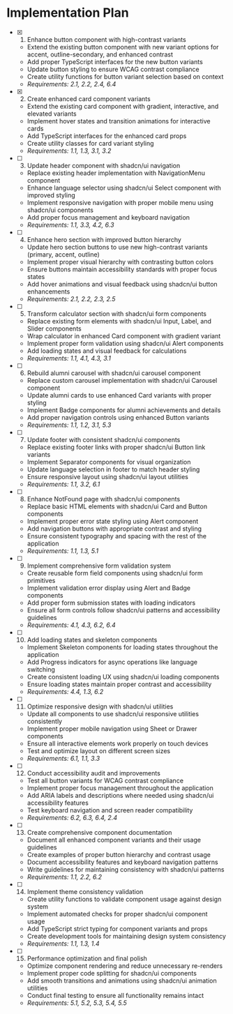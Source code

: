 # Implementation Plan

- [x] 1. Enhance button component with high-contrast variants




  - Extend the existing button component with new variant options for accent, outline-secondary, and enhanced contrast
  - Add proper TypeScript interfaces for the new button variants
  - Update button styling to ensure WCAG contrast compliance
  - Create utility functions for button variant selection based on context
  - _Requirements: 2.1, 2.2, 2.4, 6.4_

- [x] 2. Create enhanced card component variants



  - Extend the existing card component with gradient, interactive, and elevated variants
  - Implement hover states and transition animations for interactive cards
  - Add TypeScript interfaces for the enhanced card props
  - Create utility classes for card variant styling
  - _Requirements: 1.1, 1.3, 3.1, 3.2_

- [ ] 3. Update header component with shadcn/ui navigation
  - Replace existing header implementation with NavigationMenu component
  - Enhance language selector using shadcn/ui Select component with improved styling
  - Implement responsive navigation with proper mobile menu using shadcn/ui components
  - Add proper focus management and keyboard navigation
  - _Requirements: 1.1, 3.3, 4.2, 6.3_

- [ ] 4. Enhance hero section with improved button hierarchy
  - Update hero section buttons to use new high-contrast variants (primary, accent, outline)
  - Implement proper visual hierarchy with contrasting button colors
  - Ensure buttons maintain accessibility standards with proper focus states
  - Add hover animations and visual feedback using shadcn/ui button enhancements
  - _Requirements: 2.1, 2.2, 2.3, 2.5_

- [ ] 5. Transform calculator section with shadcn/ui form components
  - Replace existing form elements with shadcn/ui Input, Label, and Slider components
  - Wrap calculator in enhanced Card component with gradient variant
  - Implement proper form validation using shadcn/ui Alert components
  - Add loading states and visual feedback for calculations
  - _Requirements: 1.1, 4.1, 4.3, 3.1_

- [ ] 6. Rebuild alumni carousel with shadcn/ui carousel component
  - Replace custom carousel implementation with shadcn/ui Carousel component
  - Update alumni cards to use enhanced Card variants with proper styling
  - Implement Badge components for alumni achievements and details
  - Add proper navigation controls using enhanced Button variants
  - _Requirements: 1.1, 1.2, 3.1, 5.3_

- [ ] 7. Update footer with consistent shadcn/ui components
  - Replace existing footer links with proper shadcn/ui Button link variants
  - Implement Separator components for visual organization
  - Update language selection in footer to match header styling
  - Ensure responsive layout using shadcn/ui layout utilities
  - _Requirements: 1.1, 3.2, 6.1_

- [ ] 8. Enhance NotFound page with shadcn/ui components
  - Replace basic HTML elements with shadcn/ui Card and Button components
  - Implement proper error state styling using Alert component
  - Add navigation buttons with appropriate contrast and styling
  - Ensure consistent typography and spacing with the rest of the application
  - _Requirements: 1.1, 1.3, 5.1_

- [ ] 9. Implement comprehensive form validation system
  - Create reusable form field components using shadcn/ui form primitives
  - Implement validation error display using Alert and Badge components
  - Add proper form submission states with loading indicators
  - Ensure all form controls follow shadcn/ui patterns and accessibility guidelines
  - _Requirements: 4.1, 4.3, 6.2, 6.4_

- [ ] 10. Add loading states and skeleton components
  - Implement Skeleton components for loading states throughout the application
  - Add Progress indicators for async operations like language switching
  - Create consistent loading UX using shadcn/ui loading components
  - Ensure loading states maintain proper contrast and accessibility
  - _Requirements: 4.4, 1.3, 6.2_

- [ ] 11. Optimize responsive design with shadcn/ui utilities
  - Update all components to use shadcn/ui responsive utilities consistently
  - Implement proper mobile navigation using Sheet or Drawer components
  - Ensure all interactive elements work properly on touch devices
  - Test and optimize layout on different screen sizes
  - _Requirements: 6.1, 1.1, 3.3_

- [ ] 12. Conduct accessibility audit and improvements
  - Test all button variants for WCAG contrast compliance
  - Implement proper focus management throughout the application
  - Add ARIA labels and descriptions where needed using shadcn/ui accessibility features
  - Test keyboard navigation and screen reader compatibility
  - _Requirements: 6.2, 6.3, 6.4, 2.4_

- [ ] 13. Create comprehensive component documentation
  - Document all enhanced component variants and their usage guidelines
  - Create examples of proper button hierarchy and contrast usage
  - Document accessibility features and keyboard navigation patterns
  - Write guidelines for maintaining consistency with shadcn/ui patterns
  - _Requirements: 1.1, 2.2, 6.2_

- [ ] 14. Implement theme consistency validation
  - Create utility functions to validate component usage against design system
  - Implement automated checks for proper shadcn/ui component usage
  - Add TypeScript strict typing for component variants and props
  - Create development tools for maintaining design system consistency
  - _Requirements: 1.1, 1.3, 1.4_

- [ ] 15. Performance optimization and final polish
  - Optimize component rendering and reduce unnecessary re-renders
  - Implement proper code splitting for shadcn/ui components
  - Add smooth transitions and animations using shadcn/ui animation utilities
  - Conduct final testing to ensure all functionality remains intact
  - _Requirements: 5.1, 5.2, 5.3, 5.4, 5.5_